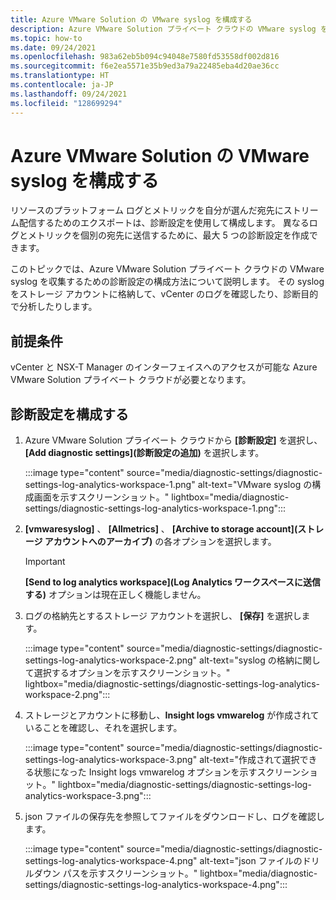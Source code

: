 ```yaml
---
title: Azure VMware Solution の VMware syslog を構成する
description: Azure VMware Solution プライベート クラウドの VMware syslog を収集するための診断設定の構成方法について説明します。
ms.topic: how-to
ms.date: 09/24/2021
ms.openlocfilehash: 983a62eb5b094c94048e7580fd53558df002d816
ms.sourcegitcommit: f6e2ea5571e35b9ed3a79a22485eba4d20ae36cc
ms.translationtype: HT
ms.contentlocale: ja-JP
ms.lasthandoff: 09/24/2021
ms.locfileid: "128699294"
---
```

# <a name="configure-vmware-syslogs-for-azure-vmware-solution"></a>Azure VMware Solution の VMware syslog を構成する

リソースのプラットフォーム ログとメトリックを自分が選んだ宛先にストリーム配信するためのエクスポートは、診断設定を使用して構成します。 異なるログとメトリックを個別の宛先に送信するために、最大 5 つの診断設定を作成できます。 

このトピックでは、Azure VMware Solution プライベート クラウドの VMware syslog を収集するための診断設定の構成方法について説明します。 その syslog をストレージ アカウントに格納して、vCenter のログを確認したり、診断目的で分析したりします。 

## <a name="prerequisites"></a>前提条件

vCenter と NSX-T Manager のインターフェイスへのアクセスが可能な Azure VMware Solution プライベート クラウドが必要となります。 

## <a name="configure-diagnostic-settings"></a>診断設定を構成する

1. Azure VMware Solution プライベート クラウドから **[診断設定]** を選択し、 **[Add diagnostic settings]\(診断設定の追加\)** を選択します。
 
   :::image type="content" source="media/diagnostic-settings/diagnostic-settings-log-analytics-workspace-1.png" alt-text="VMware syslog の構成画面を示すスクリーンショット。" lightbox="media/diagnostic-settings/diagnostic-settings-log-analytics-workspace-1.png":::


1. **[vmwaresyslog]** 、 **[Allmetrics]** 、 **[Archive to storage account]\(ストレージ アカウントへのアーカイブ\)** の各オプションを選択します。

   >[!IMPORTANT]
   >**[Send to log analytics workspace]\(Log Analytics ワークスペースに送信する\)** オプションは現在正しく機能しません。
 
1. ログの格納先とするストレージ アカウントを選択し、 **[保存]** を選択します。

   :::image type="content" source="media/diagnostic-settings/diagnostic-settings-log-analytics-workspace-2.png" alt-text="syslog の格納に関して選択するオプションを示すスクリーンショット。" lightbox="media/diagnostic-settings/diagnostic-settings-log-analytics-workspace-2.png":::

1. ストレージとアカウントに移動し、**Insight logs vmwarelog** が作成されていることを確認し、それを選択します。 
 
   :::image type="content" source="media/diagnostic-settings/diagnostic-settings-log-analytics-workspace-3.png" alt-text="作成されて選択できる状態になった Insight logs vmwarelog オプションを示すスクリーンショット。" lightbox="media/diagnostic-settings/diagnostic-settings-log-analytics-workspace-3.png":::


1. json ファイルの保存先を参照してファイルをダウンロードし、ログを確認します。

   :::image type="content" source="media/diagnostic-settings/diagnostic-settings-log-analytics-workspace-4.png" alt-text="json ファイルのドリルダウン パスを示すスクリーンショット。" lightbox="media/diagnostic-settings/diagnostic-settings-log-analytics-workspace-4.png"::: 

